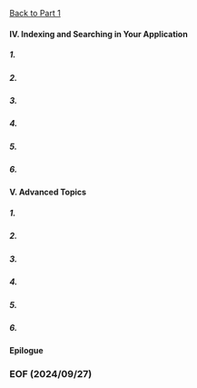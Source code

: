 [Back to Part 1](summary.md)

#### IV. Indexing and Searching in Your Application

##### 1. 
##### 2. 
##### 3. 
##### 4. 
##### 5. 
##### 6. 


#### V. Advanced Topics

##### 1. 
##### 2. 
##### 3. 
##### 4. 
##### 5. 
##### 6. 


#### Epilogue 

### EOF (2024/09/27) 